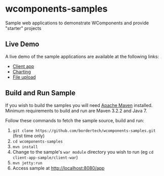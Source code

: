 # wcomponents-samples
Sample web applications to demonstrate WComponents and provide "starter" projects

## Live Demo
A live demo of the sample applications are available at the following links:
* [Client app](https://wcomponents-bordertech.rhcloud.com/client/app)
* [Charting](https://wcomponents-bordertech.rhcloud.com/chart/app)
* [File upload](https://wcomponents-bordertech.rhcloud.com/fileupload/app)

## Build and Run Sample
If you wish to build the samples you will need [Apache Maven](https://maven.apache.org/) installed. Minimum requirements to build and run are Maven 3.2.2 and Java 7.

Follow these commands to fetch the sample source, build and run:

1. `git clone https://github.com/bordertech/wcomponents-samples.git` (first time only)
2. `cd wcomponents-samples`
3. `mvn install`
4. Change to the sample's `war module` directory you wish to run (eg `cd client-app-sample/client-war`)
5. `mvn jetty:run`
6.  Access sample at [http://localhost:8080/app](http://localhost:8080/app)
